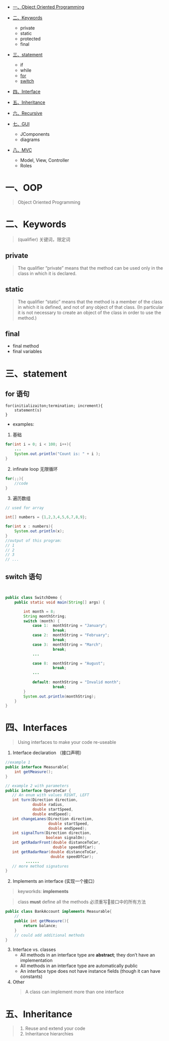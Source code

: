 * [一、Object Oriented Programming](https://github.com/kaikanwu/Exam-Revision/blob/master/Programming.md#一oop)

* [二、Keywords](https://github.com/kaikanwu/Exam-Revision/blob/master/Programming.md#二keywords)
    - private
    - static
    - protected
    - final

* [三、statement](https://github.com/kaikanwu/Exam-Revision/blob/master/Programming.md#三statement)
    - if
    - while 
    - [for](https://github.com/kaikanwu/Exam-Revision/blob/master/Programming.md#for-语句)
    - [switch](https://github.com/kaikanwu/Exam-Revision/blob/master/Programming.md#switch-语句)

* [四、Interface](https://github.com/kaikanwu/Exam-Revision/blob/master/Programming.md#四interfaces)

* [五、Inheritance](https://github.com/kaikanwu/Exam-Revision/blob/master/Programming.md#五inheritance)

* [六、Recursive]()
* [七、GUI]()
    - JComponents
    - diagrams
* [八、MVC]()
    - Model, View, Controller
    - Roles



# 一、OOP
> Object Oriented Programming

# 二、Keywords
> (qualifier) 关键词，限定词
## private

> The qualifier “private” means that the method can be used only in the class in which it is declared. 

## static

>  The qualifier “static” means that the method is a member of the class in which it is defined, and not of any object of that class. (In particular it is not necessary to create an object of the class in order to use the method.) 

## final
* final method
* final variables





# 三、statement

## for 语句 
```
for(initializaiton;termination; increment){
    statement(s)
}
```
* examples:
1. 基础
```java
for(int i = 0; i < 100; i++){
    ...
    System.out.println("Count is: " + i );
}
```
2. infinate loop 无限循环
```java
for(;;){
    //code
}
```
3. 遍历数组
```java
// used for array

int[] numbers = {1,2,3,4,5,6,7,8,9};

for(int x : numbers){
    System.out.println(x);
}
//output of this program:
// 1
// 2
// 3
// ...
```

## switch 语句

```java


public class SwitchDemo {
    public static void main(String[] args) {

        int month = 8;
        String monthString;
        switch (month) {
            case 1:  monthString = "January";
                     break;
            case 2:  monthString = "February";
                     break;
            case 3:  monthString = "March";
                     break;
            ...

            case 8:  monthString = "August";
                     break;
            ...
         
            default: monthString = "Invalid month";
                     break;
        }
        System.out.println(monthString);
    }
}
```

# 四、Interfaces
> Using interfaces to make your code re-useable
1. Interface declaration （接口声明）

```java
//example 1
public interface Measurable{
    int getMeasure();
}
```



```java
// example 2 with parameters
public interface OperateCar {
   // An enum with values RIGHT, LEFT
   int turn(Direction direction,
            double radius,
            double startSpeed,
            double endSpeed);
   int changeLanes(Direction direction,
                   double startSpeed,
                   double endSpeed);
   int signalTurn(Direction direction,
                  boolean signalOn);
   int getRadarFront(double distanceToCar,
                     double speedOfCar);
   int getRadarRear(double distanceToCar,
                    double speedOfCar);
         ......
   // more method signatures
}
```
2. Implements an interface (实现一个接口）
> keyworkds: **implements**

> 

> class **must** define all the methods 必须重写接口中的所有方法

```java
public class BankAccount implements Measurable{
    //
    public int getMeasure(){
        return balance;
    }
    // could add additional methods
}
```
3. Interface vs. classes
    * All methods in an interface type are **abstract**; they don’t have an implementation 
    * All methods in an interface type are automatically public
    * An interface type does not have instance fields (though it can have constants)
4. Other 
    > A class can implement more than one interface


# 五、Inheritance
> 1. Reuse and extend your code 
> 2. Inheritance hierarchies


